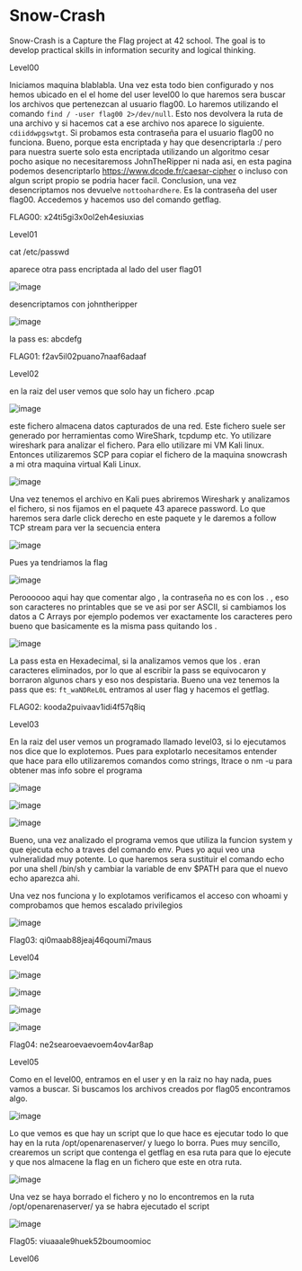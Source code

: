 # Snow-Crash
Snow-Crash is a Capture the Flag project at 42 school. The goal is to develop practical skills in information security and logical thinking.

Level00

Iniciamos maquina blablabla. Una vez esta todo bien configurado y nos hemos ubicado en el el home del user level00 lo que haremos sera buscar los archivos que pertenezcan al usuario flag00. Lo haremos utilizando el comando ```find / -user flag00 2>/dev/null```. Esto nos devolvera la ruta de una archivo y si hacemos cat a ese archivo nos aparece lo siguiente. ```cdiiddwpgswtgt```. Si probamos esta contraseña para el usuario flag00 no funciona. Bueno, porque esta encriptada y hay que desencriptarla :/ pero para nuestra suerte solo esta encriptada utilizando un algoritmo cesar pocho asique no necesitaremoss JohnTheRipper ni nada asi, en esta pagina podemos desencriptarlo https://www.dcode.fr/caesar-cipher o incluso con algun script propio se podria hacer facil. Conclusion, una vez desencriptamos nos devuelve ```nottoohardhere```. Es la contraseña del user flag00. Accedemos y hacemos uso del comando getflag.

FLAG00: x24ti5gi3x0ol2eh4esiuxias

Level01

cat /etc/passwd

aparece otra pass encriptada al lado del user flag01

![image](https://github.com/user-attachments/assets/54a0b7c0-677c-4a1e-92f2-d237be164388)

desencriptamos con johntheripper 

![image](https://github.com/user-attachments/assets/c63cc49d-f1ce-4a23-83e3-377c1f83e4ae)

la pass es: abcdefg

FLAG01: f2av5il02puano7naaf6adaaf

Level02

en la raiz del user vemos que solo hay un fichero .pcap 

![image](https://github.com/user-attachments/assets/82a6d9c7-bd3a-4c9c-bc3c-8b2a8d6a2921)

este fichero almacena datos capturados de una red. Este fichero suele ser generado por herramientas como WireShark, tcpdump etc. Yo utilizare wireshark para analizar el fichero. Para ello utilizare mi VM Kali linux. Entonces utilizaremos SCP para copiar el fichero de la maquina snowcrash a mi otra maquina virtual Kali Linux.

![image](https://github.com/user-attachments/assets/cff43b68-c9ac-44e3-b0e8-8a8448bc5f61)

Una vez tenemos el archivo en Kali pues abriremos Wireshark y analizamos el fichero, si nos fijamos en el paquete 43 aparece password. Lo que haremos sera darle click derecho en este paquete y le daremos a follow TCP stream para ver la secuencia entera

![image](https://github.com/user-attachments/assets/9049c234-6c9f-47dc-89d6-4ff7a5fbdb65)

Pues ya tendriamos la flag 

![image](https://github.com/user-attachments/assets/ccb105c7-8c58-4f2e-8ee6-f5c8395c4c26)

Peroooooo aqui hay que comentar algo , la contraseña no es con los . , eso son caracteres no printables que se ve asi por ser ASCII, si cambiamos los datos a C Arrays por ejemplo podemos ver exactamente los caracteres pero bueno que basicamente es la misma pass quitando los . 

![image](https://github.com/user-attachments/assets/f3c68cce-afeb-4837-8798-14481d42e75d)

La pass esta en Hexadecimal, si la analizamos vemos que los . eran caracteres eliminados, por lo que al escribir la pass se equivocaron y borraron algunos chars y eso nos despistaria. Bueno una vez tenemos la pass que es: ```ft_waNDReL0L``` entramos al user flag y hacemos el getflag.

FLAG02: kooda2puivaav1idi4f57q8iq

Level03

En la raiz del user vemos un programado llamado level03, si lo ejecutamos nos dice que lo explotemos. Pues para explotarlo necesitamos entender que hace para ello utilizaremos comandos como strings, ltrace o nm -u para obtener mas info sobre el programa

![image](https://github.com/user-attachments/assets/954f272e-a1ec-45c4-9677-cad12ffb4946)


![image](https://github.com/user-attachments/assets/e0e16194-fc99-4a37-982c-56197531038c)


![image](https://github.com/user-attachments/assets/a9c8f6d1-8637-48a7-867f-a59c25f27b82)

Bueno, una vez analizado el programa vemos que utiliza la funcion system y que ejecuta echo a traves del comando env. Pues yo aqui veo una vulneralidad muy potente. Lo que haremos sera sustituir el comando echo por una shell /bin/sh y cambiar la variable de env $PATH para que el nuevo echo aparezca ahi. 

Una vez nos funciona y lo explotamos verificamos el acceso con whoami y comprobamos que hemos escalado privilegios

![image](https://github.com/user-attachments/assets/4f3df830-5bca-45f3-af48-4d4b5ea8abde)

Flag03: qi0maab88jeaj46qoumi7maus

Level04


![image](https://github.com/user-attachments/assets/c6b11936-1c77-47d4-9736-46a567284574)


![image](https://github.com/user-attachments/assets/5c781066-6184-4dae-a08c-dc4a6d64c639)


![image](https://github.com/user-attachments/assets/15aa2bed-7926-4b98-9361-0aa5efc2e539)


![image](https://github.com/user-attachments/assets/b3b276e1-9d2c-458d-bbf6-6e2688601e58)

Flag04: ne2searoevaevoem4ov4ar8ap

Level05

Como en el level00, entramos en el user y en la raiz no hay nada, pues vamos a buscar. Si buscamos los archivos creados por flag05 encontramos algo. 

![image](https://github.com/user-attachments/assets/86c1baa0-6689-4f9d-a222-87fcd0a28e77)

Lo que vemos es que hay un script que lo que hace es ejecutar todo lo que hay en la ruta /opt/openarenaserver/ y luego lo borra. Pues muy sencillo, crearemos un script que contenga el getflag en esa ruta para que lo ejecute y que nos almacene la flag en un fichero que este en otra ruta.

![image](https://github.com/user-attachments/assets/e940b193-c8e2-4690-851e-583e2ae18b5f)

Una vez se haya borrado el fichero y no lo encontremos en la ruta /opt/openarenaserver/ ya se habra ejecutado el script

![image](https://github.com/user-attachments/assets/f4afe45b-fc60-4066-9dd3-e6967a77a5ec)

Flag05: viuaaale9huek52boumoomioc

Level06

